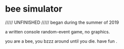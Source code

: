 # bee simulator

///// UNFINISHED /////
began during the summer of 2019


a written console random-event game, no graphics.


you are a bee, you bzzz around until you die. have fun .
 

